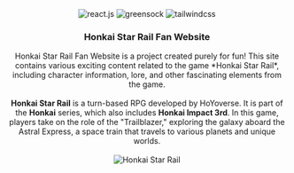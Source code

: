 <div align="center">

  <div>
    <img src="https://img.shields.io/badge/-React_JS-black?style=for-the-badge&logoColor=white&logo=react&color=61DAFB" alt="react.js" />
    <img src="https://img.shields.io/badge/-GSAP-black?style=for-the-badge&logoColor=white&logo=greensock&color=88CE02" alt="greensock" />
    <img src="https://img.shields.io/badge/-Tailwind_CSS-black?style=for-the-badge&logoColor=white&logo=tailwindcss&color=06B6D4" alt="tailwindcss" />
  </div>

  <h3 align="center">Honkai Star Rail Fan Website</h3>

  <div align="center">
    Honkai Star Rail Fan Website is a project created purely for fun! This site contains various exciting content related to the game *Honkai Star Rail*, including character information, lore, and other fascinating elements from the game.
    <br/>
    <br/>
    <b>Honkai Star Rail</b> is a turn-based RPG developed by HoYoverse. It is part of the <b>Honkai</b> series, which also includes <b>Honkai Impact 3rd</b>. In this game, players take on the role of the "Trailblazer," exploring the galaxy aboard the Astral Express, a space train that travels to various planets and unique worlds.
  </div>
<br/>

   <img src="https://coop-land.ru/uploads/posts/2023-04/1682242439_big.jpg" alt="Honkai Star Rail"/>